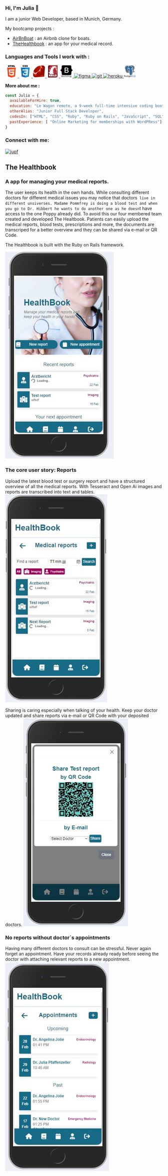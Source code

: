 ### Hi, I'm Julia 👋

<p>I am a junior Web Developer, based in Munich, Germany.</p>


<p>My bootcamp projects :</p>

<ul>
  <li><a href="https://github.com/thibaultcolomb/airbnboat">AirBnBoat</a> : an Airbnb clone for boats.</li>
  <li><a href="https://github.com/thibaultcolomb/the-healthbook">TheHealthbook</a> : an app for your medical record.</li>
</ul>


<h3 align="left">Languages and Tools I work with :</h3>
<p align="left"> <a href="https://www.w3.org/html/" target="_blank" rel="noreferrer"> <img src="https://raw.githubusercontent.com/devicons/devicon/master/icons/html5/html5-original-wordmark.svg" alt="html5" width="40" height="40"/> </a> <a href="https://www.w3schools.com/css/" target="_blank" rel="noreferrer"> <img src="https://raw.githubusercontent.com/devicons/devicon/master/icons/css3/css3-original-wordmark.svg" alt="css3" width="40" height="40"/> </a> <a href="https://www.ruby-lang.org/en/" target="_blank" rel="noreferrer"> <img src="https://raw.githubusercontent.com/devicons/devicon/master/icons/ruby/ruby-original.svg" alt="ruby" width="40" height="40"/> </a> <a href="https://rubyonrails.org" target="_blank" rel="noreferrer"> <img src="https://raw.githubusercontent.com/devicons/devicon/master/icons/rails/rails-original-wordmark.svg" alt="rails" width="40" height="40"/> </a> <a href="https://getbootstrap.com" target="_blank" rel="noreferrer"> <img src="https://raw.githubusercontent.com/devicons/devicon/master/icons/bootstrap/bootstrap-plain-wordmark.svg" alt="bootstrap" width="40" height="40"/> </a> <a href="https://www.figma.com/" target="_blank" rel="noreferrer"> <img src="https://www.vectorlogo.zone/logos/figma/figma-icon.svg" alt="figma" width="40" height="40"/> </a> <a href="https://git-scm.com/" target="_blank" rel="noreferrer"> <img src="https://www.vectorlogo.zone/logos/git-scm/git-scm-icon.svg" alt="git" width="40" height="40"/> </a> <a href="https://heroku.com" target="_blank" rel="noreferrer"> <img src="https://www.vectorlogo.zone/logos/heroku/heroku-icon.svg" alt="heroku" width="40" height="40"/> </a> <a href="https://www.postgresql.org" target="_blank" rel="noreferrer"> <img src="https://raw.githubusercontent.com/devicons/devicon/master/icons/postgresql/postgresql-original-wordmark.svg" alt="postgresql" width="40" height="40"/> </a>


**More about me :**

```javascript
const Julia = {
  availableForHire: true,
  education: "Le Wagon remote, a 9-week full-time intensive coding bootcamp",
  otherAlias: "Junior Full Stack Developer",
  codesIn: ["HTML", "CSS", "Ruby", "Ruby on Rails", "JavaScript", "SQL"],
  pastExperience: [ "Online Marketing for memberships with WordPRess"],
}
```

<h3>Connect with me:</h3>
<p align="left">
<a href="https://linkedin.com/in/jupf" target="blank"><img align="center" src="https://raw.githubusercontent.com/rahuldkjain/github-profile-readme-generator/master/src/images/icons/Social/linked-in-alt.svg" alt="jupf" height="30" width="40" /></a>
</p>

## The Healthbook
### A app for managing your medical reports.
The user keeps its health in the own hands. 
While consulting different doctors for different medical issues you may notice that doctors` live in different unsiverses. Madame Pommfrey is doing a blood test and when you go to Dr. Hibbert he wants to do another one as he doesn`t have access to the one Poppy already did. To avoid this our four membered team created and developed The Healtbook. Patients can easily upload the medical reports, blood tests, prescriptions and more, the documents are transcriped for a better overview and they can be shared via e-mail or QR Code.

The Healthbook is built with the Ruby on Rails framework.

![Screenshot Healthbook Homepage](/The_Healthbook_homepage.JPG)

### The core user story: Reports
Upload the latest blood test or surgery report and have a structured overview of all the medical reports. With Tesseract and Open Ai images and reports are transcribed into text and tables.
![Screenshot Healthbook Homepage](/healtbook_reports.JPG)

Sharing is caring especially when talking of your health. Keep your doctor updated and share reports via e-mail or QR Code with your deposited doctors.
![Screenshot Healthbook Homepage](/share.JPG)

### No reports without doctor`s appointments
Having many different doctors to consult can be stressful. Never again forget an appointment. Have your records already ready before seeing the doctor with attaching relevant reports to a new appointment.
![Screenshot Healthbook Homepage](/appointments.JPG)
